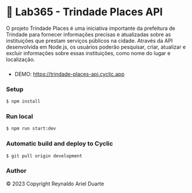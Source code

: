 # 🚀 Lab365 - Trindade Places API

O projeto Trindade Places é uma iniciativa importante da prefeitura de Trindade para fornecer informações precisas e atualizadas sobre as instituições que prestam serviços públicos na cidade. Através da API desenvolvida em Node.js, os usuários poderão pesquisar, criar, atualizar e excluir informações sobre essas instituições, como nome do lugar e localização.

### 

- DEMO: https://trindade-places-api.cyclic.app

### Setup

```bash
$ npm install

```

### Run local

```bash
$ npm run start:dev

```

### Automatic build and deploy to Cyclic

```bash
$ git pull origin development

```

### Author

© 2023 Copyright Reynaldo Ariel Duarte
